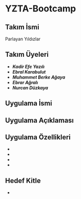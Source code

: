 # YZTA-Bootcamp

## Takım İsmi
Parlayan Yıldızlar
## Takım Üyeleri
- ***Kadir Efe Yazılı*** 
- ***Ebral Karabulut*** 
- ***Muhammet Berke Ağaya***
- ***Ebrar Ağralı*** 
- ***Nurcan Düzkaya*** 

## Uygulama İsmi



## Uygulama Açıklaması


## Uygulama Özellikleri
- 
- 
- 
- 

## Hedef Kitle
- 

